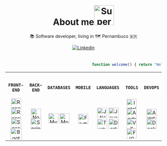 <h1 align="center">About me<a href="#"><img width="64" height="64" src="https://c.tenor.com/0Ez-AxaM_9EAAAAi/paper-mario.gif" alt="Super Mario"></a></h1>

<p align="center">📚 Software developer, living in 🗺️ Pernambuco 🇧🇷</p>

<p align="center">
<a href="https://www.linkedin.com/in/leonardosantino/"><img src="https://img.shields.io/badge/linkedin-%230077B5.svg?&style=for-the-badge&logo=linkedin&logoColor=white" alt="Linkedin" title="Linkedin"></a>
</p>

#
   
```javascript
                                       function welcome() { return "Welcome !!!" }
```

<table>
<tr>
<th>

      FRONT-END
</th>
<th>

      BACK-END
</th>
<th>

      DATABASES
</th>
<th>

      MOBILE
</th>
<th>

      LANGUAGES
</th>
<th>

      TOOLS
</th>
<th>

      DEVOPS
</th>
</tr>

<tr>
   
<!--- FRONT-END --->
<td align="center">
<a href="#"><img width="32" height="32" src="https://xesque.rocketseat.dev/platform/tech/reactjs.svg" alt="ReactJS" title="ReactJS"></a>
<a href="#"><img width="32" height="32" src="https://xesque.rocketseat.dev/platform/tech/angularjs.svg" alt="ReactJS" title="Angular"></a>
<a href="#"><img width="32" height="32" src="https://cdn-icons-png.flaticon.com/512/919/919831.png" alt="Sass" title="Sass"></a>
<a href="#"><img width="36" height="36" src="https://img.icons8.com/color/48/000000/bootstrap.png" alt="Bootstrap" title="Bootstrap"></a>
</td>
   
<!--- BACK-END --->
<td align="center">
<a href="#"><img width="32" height="32" src="https://xesque.rocketseat.dev/platform/tech/node.svg" alt="Node.JS" title="Node.JS"></a>
<a href="#"><img width="34" height="34" src="https://img.icons8.com/color/48/000000/spring-logo.png" alt="Spring boot" title="Spring boot"></a>
</td>
   
<!--- DATABASES --->
<td align="center">
<a href="#"><img width="32" height="32" src="https://xesque.rocketseat.dev/platform/tech/mysql.svg" alt="MySQL" title="MySQL"></a>
<a href="#"><img width="32" height="32" src="https://xesque.rocketseat.dev/platform/tech/mongodb.svg" alt="MongoDB" title="MongoDB"></a>
</td>
   
<!--- MOBILE --->
<td align="center">
<a href="#"><img width="32" height="32" src="https://xesque.rocketseat.dev/platform/tech/flutter.svg" alt="Flutter" title="Flutter"></a>
</td>
   
<!--- LANGUAGES --->
<td align="center">
<a href="#"><img width="32" height="32" src="https://xesque.rocketseat.dev/platform/tech/java.svg" alt="JAVA" title="JAVA"></a>
<a href="#"><img width="32" height="32" src="https://xesque.rocketseat.dev/platform/tech/javascript.svg" alt="JavaScript" title="JavaScript"></a>
<a href="#"><img width="32" height="32" src="https://xesque.rocketseat.dev/platform/tech/typescript.svg" alt="TypeScript" title="TypeScript"></a>
<a href="#"><img width="32" height="32" src="https://xesque.rocketseat.dev/platform/tech/dart.svg" alt="Dart" title="Dart"></a>
</td>

<!--- TOOLS --->
<td align="center">
<a href="#"><img width="32" height="32" src="https://img.icons8.com/color/48/000000/intellij-idea.png" alt="Intellij" title="Intellij"></a>
<a href="#"><img width="32" height="32" src="https://img.icons8.com/color/48/000000/android-studio--v3.png" alt="Android Studio" title="Android Studio"></a>
<a href="#"><img width="32" height="32" src="https://img.icons8.com/color/48/000000/visual-studio-code-2019.png" alt="VS Code" title="VS Code"></a>
<a href="#"><img width="32" height="32" src="https://img.icons8.com/color/48/000000/figma--v1.png" alt="FIGMA" title="FIGMA"></a>
</td>
   
<!--- DEVOPS --->
<td align="center">   
<a href="#"><img width="32" height="32" src="https://xesque.rocketseat.dev/platform/tech/aws.svg" alt="AWS" title="AWS"></a>
<a href="#"><img width="32" height="32" src="https://xesque.rocketseat.dev/platform/tech/docker.svg" alt="Docker" title="Docker"></a>
</td>
</tr>
</table>

<!---
LeonardoSantino/LeonardoSantino is a ✨ special ✨ repository because its `README.md` (this file) appears on your GitHub profile.
You can click the Preview link to take a look at your changes.
--->
